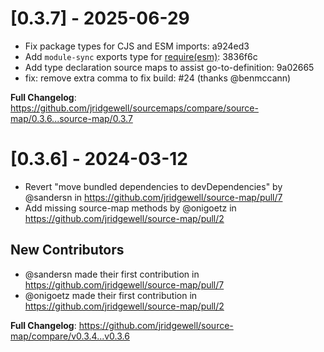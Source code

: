 # [0.3.7] - 2025-06-29

- Fix package types for CJS and ESM imports: a924ed3
- Add `module-sync` exports type for [require(esm)](https://joyeecheung.github.io/blog/2024/03/18/require-esm-in-node-js/): 3836f6c
- Add type declaration source maps to assist go-to-definition: 9a02665
- fix: remove extra comma to fix build: #24 (thanks @benmccann)

**Full Changelog**: https://github.com/jridgewell/sourcemaps/compare/source-map/0.3.6...source-map/0.3.7

# [0.3.6] - 2024-03-12

- Revert "move bundled dependencies to devDependencies" by @sandersn in https://github.com/jridgewell/source-map/pull/7
- Add missing source-map methods by @onigoetz in https://github.com/jridgewell/source-map/pull/2

## New Contributors

- @sandersn made their first contribution in https://github.com/jridgewell/source-map/pull/7
- @onigoetz made their first contribution in https://github.com/jridgewell/source-map/pull/2

**Full Changelog**: https://github.com/jridgewell/source-map/compare/v0.3.4...v0.3.6
